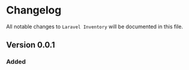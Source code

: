# Changelog

All notable changes to `Laravel Inventory` will be documented in this file.

## Version 0.0.1

### Added
